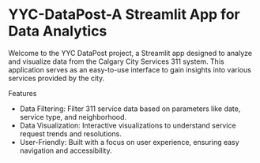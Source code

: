 # YYC-DataPost-A Streamlit App for Data Analytics

Welcome to the YYC DataPost project, a Streamlit app designed to analyze and visualize data from the Calgary City Services 311 system. This application serves as an easy-to-use interface to gain insights into various services provided by the city.

Features

- Data Filtering: Filter 311 service data based on parameters like date, service type, and neighborhood.
- Data Visualization: Interactive visualizations to understand service request trends and resolutions.
- User-Friendly: Built with a focus on user experience, ensuring easy navigation and accessibility.
